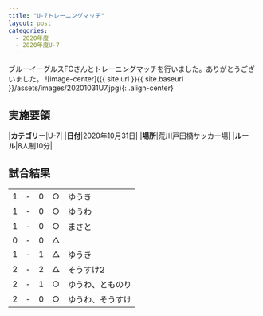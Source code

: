 ```yaml
---
title: "U-7トレーニングマッチ"
layout: post
categories:
  - 2020年度
  - 2020年度U-7
---
```


ブルーイーグルスFCさんとトレーニングマッチを行いました。ありがとうございました。
![image-center]({{ site.url }}{{ site.baseurl }}/assets/images/20201031U7.jpg){: .align-center}

## 実施要領

|**カテゴリー**|U-7|
|**日付**|2020年10月31日|
|**場所**|荒川戸田橋サッカー場|
|**ルール**|8人制10分|


## 試合結果

|    |   |    |         |    |
|:--:|:-:|:--:|:--:|:--------|
|    1| - |   0|○|ゆうき|
|    1| - |   0|○|ゆうわ|
|    1| - |   0|○|まさと|
|    0| - |   0|△||
|    1| - |   1|△|ゆうき|
|    2| - |   2|△|そうすけ2|
|    2| - |   1|○|ゆうわ、とものり|
|    2| - |   0|○|ゆうわ、そうすけ|
